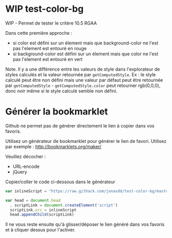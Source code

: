 # WIP test-color-bg
WIP - Permet de tester le critère 10.5 RGAA

Dans cette première approche :

- si color est défini sur un élement mais que background-color ne l'est pas l'element est entouré en rouge
- si background-color est défini sur un élement mais que color ne l'est pas l'element est entouré en vert

Note. Il y a une différence entre les valeurs de style dans l'explorateur de styles calculés et la valeur retournée par `getComputedStyle`. Ex : le style calculé peut être non défini mais une valeur par défaut peut être retournée par `getComputedStyle` - `getComputedStyle.color` peut retourner rgb(0,0,0), donc noir même si le style calculé semble non défini.


# Générer la bookmarklet

Github ne permet pas de générer directement le lien à copier dans vos favoris.

Utilisez un générateur de bookmarklet pour générer le lien de favori. Utilisez par exemple : http://bookmarklets.org/maker/

Veuillez décocher :

* URL-encode
* jQuery

Copier/coller le code ci-dessous dans le générateur
```javascript
var inlineScript = "https://raw.githack.com/jonasdd/test-color-bg/master/script.js";

var head = document.head
  , scriptLink = document.createElement('script')
  scriptLink.src = inlineScript
  head.appendChild(scriptLink)
```
Il ne vous reste ensuite qu'à glisser/déposer le lien généré dans vos favoris et à cliquer dessus pour l'activer.
